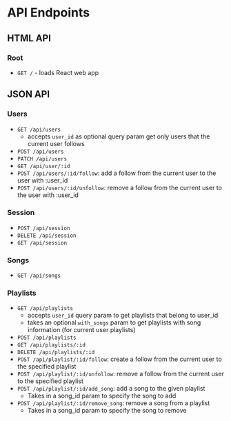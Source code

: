 # API Endpoints

## HTML API

### Root

- `GET /` - loads React web app

## JSON API

### Users

- `GET /api/users`
   - accepts `user_id` as optional query param get only users that the current user follows
- `POST /api/users`
- `PATCH /api/users`
- `GET /api/user/:id`
- `POST /api/users/:id/follow`: add a follow from the current user to the user with :user_id
- `POST /api/users/:id/unfollow`: remove a follow from the current user to the user with :user_id

### Session

- `POST /api/session`
- `DELETE /api/session`
- `GET /api/session`

### Songs

- `GET /api/songs`

### Playlists

- `GET /api/playlists`
  - accepts `user_id` query param to get playlists that belong to user_id
  - takes an optional `with_songs` param to get playlists with song information (for current user playlists)
- `POST /api/playlists`
- `GET /api/playlists/:id`
- `DELETE /api/playlists/:id`
- `POST /api/playlist/:id/follow`: create a follow from the current user to the specified playlist
- `POST /api/playlist/:id/unfollow`: remove a follow from the current user to the specified playlist
- `POST /api/playlist/:id/add_song`: add a song to the given playlist
  - Takes in a song_id param to specify the song to add
- `POST /api/playlist/:id/remove_song`: remove a song from a playlist
  - Takes in a song_id param to specify the song to remove
